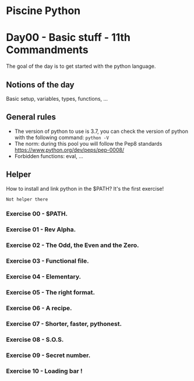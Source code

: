 # Piscine Python

# Day00 - Basic stuff - 11th Commandments

The goal of the day is to get started with the python language.

## Notions of the day

Basic setup, variables, types, functions, ...

## General rules

* The version of python to use is 3.7, you can check the version of python with the following command: `python -V`
* The norm: during this pool you will follow the Pep8 standards https://www.python.org/dev/peps/pep-0008/
* Forbidden functions: eval, ...

## Helper 

How to install and link python in the $PATH? It's the first exercise!

```
Not helper there
```

### Exercise 00 - $PATH.
### Exercise 01 - Rev Alpha.
### Exercise 02 - The Odd, the Even and the Zero.
### Exercise 03 - Functional file.
### Exercise 04 - Elementary.
### Exercise 05 - The right format.
### Exercise 06 - A recipe.
### Exercise 07 - Shorter, faster, pythonest.
### Exercise 08 - S.O.S.
### Exercise 09 - Secret number.
### Exercise 10 - Loading bar !
